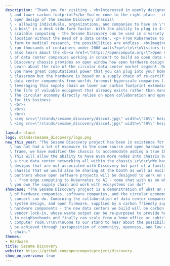 ```yaml
---
description: "Thank you for visiting - <b>Interested in openly designed hardware,\
  \ and lower carbon footprint?</b> You've come to the right place - check out the\ 
  \ open design of the Sesame Discovery chassis\
  \ - allowing individuals, organizations, and companies to have an \"datacenter in\
  \ a box\" in a desk side form factor. With the ability to plug in 4-12 nodes of\
  \ scalable computing - the Sesame Discovery can be used in a variety of projects in any\
  \ location without the need of a data center. <p> From Kubernetes to a Blender render\
  \ farm to medical research, the possibilities are endless. <b>Imagine</b> being able to\
  \ run thousands of containers under 2000 watts?<p>\r\n\r\nVisitors to the stand will\
  \ also learn about the <b><a href=\"https://opencompute.org/\">Open Compute Project</a></b> - a consortium\
  \ of data center companies working in concert to build an open data center without vendor lock-in. The\
  \ Discovery chassis provides an open window how open hardware design works in practice.\
  \ Learn about the role of the circular data center market segment. Not only can\
  \ you have great computational power that you can plug into your home, lab, or\
  \ classroom but the hardware is based on a supply chain of re-certified top tier\
  \ data center components from worlds foremost hyperscale companies like Facebook, Dropbox and Google. By\
  \ leveraging this supply chain we lower our carbon footprint extending\
  \ the life of valuable equipment that already exists rather than manufacturing new ones.\
  \ The circular economy directly relies on open collaboration and open source communities \
  \ for its business.
  \ <br>\
  \ <br>\
  \ <br>\
  \ <img src=\"/stands/sesame_discovery/disco3.jpg\" width=\"40%\" height=\"40%\" /> \
  \ <img src=\"/stands/sesame_discovery/disco4.jpg\" width=\"40%\" height=\"40%\" />"

layout: stand
logo: stands/sesame_discovery/logo.png
new_this_year: "The Sesame Discovery project has been in existence for about two years but\
  \ has not had a lot of exposure to the open source and open hardware communities. In that time\
  \ frame, we have modified the chassis to accommodate adding a true 100GBE 32 port white box switch\
  \ This will allow the ability to have even more nodes into chassis but also have\
  \ a true data center networking all within the chassis.\r\n\r\nWe have other active\
  \ designs that are not associated with Discovery but part of a family of open designed\
  \ chassis that we would also be sharing at the booth as well as exciting work with\
  \ partners whose open software projects will be designed to work on our open hardware\
  \ - from edge computing to Kubernetes to AI - come chat with us on what you can do when\ 
  \ you own the supply chain and work with ecosystems can do!"
showcase: "The Sesame Discovery project is a demonstration of what an ecosystem that consists\
  \ of hardware companies, software companies, and the circular economy working in\
  \ concert can do. Combining the collaboration of data center companies, with open\
  \ system design, and open firmware, supplied by a carbon friendly supply chain of\
  \ hardware components - the new data centers we build will be carbon friendly, avoid\
  \ vendor lock-in, whose waste output can be re-purposed to provide heat and energy\
  \ to neighborhoods and finally can scale from a home office or cubicle to the traditional\
  \ computer room.\r\n\r\nCome to our stand to hear about the possibilities that can\
  \ be achieved through juxtaposition of community, openness, and low carbon supply\
  \ chain."
themes:
- Hardware
title: Sesame Discovery
website: https://github.com/opencomputeproject/discovery
show_on_overview: true
---
```


